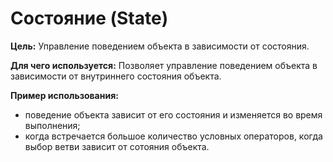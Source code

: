 # Состояние (State)
**Цель:**
Управление поведением объекта в зависимости от состояния.

**Для чего используется:**
Позволяет управление поведением объекта в зависимости от внутриннего состояния объекта.

**Пример использования:**
- поведение объекта зависит от его состояния и изменяется во время выполнения;
- когда встречается большое количество условных операторов, когда выбор ветви зависит от сотояния объекта.
